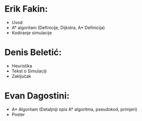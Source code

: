 # Erik Fakin:
- Uvod
- A* algoritam (Definicije, Dijkstra, A* Definicija)
- Kodiranje simulacije

# Denis Beletić:
- Heuristika
- Tekst o Simulaciji
- Zaključak

# Evan Dagostini:
- A* Algoritam (Detaljniji opis A* algoritma, pseudokod, primjeri)
- Poster
